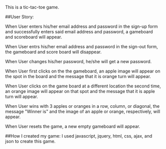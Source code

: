 This is a tic-tac-toe game.

##User Story:

 When User enters his/her email address and password in the sign-up form and successfully enters
said email address and password, a gameboard and scoreboard will appear.

 When User entrs his/her email address and password in the sign-out form, the gameboard and score board will disappear.

When User changes his/her password, he/she will get a new password.

When User first clicks on the the gameboard, an apple image will appear on the spot in the board and the message that it is orange turn will appear.

When User clicks on the game board at a different location the second time, an orange image will appear on that spot and the message that it is apple turn will appear.

When User wins with 3 apples or oranges in a row, column, or diagonal, the  message "Winner is" and the image of an apple or orange, respectively, will appear.

When User resets the game, a new empty gameboard will appear.

##How I created my game:
I used javascript, jquery, html, css, ajax, and json to create this game.
